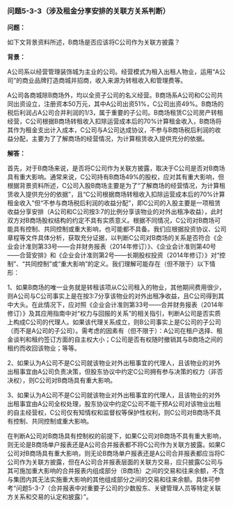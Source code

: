 ### 问题5-3-3（涉及租金分享安排的关联方关系判断）

**问题：**

如下文背景资料所述，B商场是否应该将C公司作为关联方披露？

**背景：**

A公司系以经营管理装饰城为主业的公司。经营模式为租入出租人物业，运用“A公司”的商业品牌打造商城并招商，收入来源为转租收入和管理费等。

A公司各商城除B商场外，均以全资子公司的名义经营。B商场系A公司和C公司共同出资设立，注册资本50万元，其中A公司出资51%，C公司出资49%。B商场的税后利润占A公司合并利润的1/3，属于重要的子公司。B商场租赁C公司房产转租经营，C公司根据B商场转租收入扣除运营成本后的70%计算租金收入，B商场将其作为租金支出计入成本，C公司与A公司达成协议，不参与B商场税后利润的收益分配，主要为了了解商场的经营情况，为计算租赁收入提供充分的依据。

**解答：**

首先，对于B商场来说，是否将C公司作为关联方披露，取决于C公司是否对B商场具有重大影响。通常来说，C公司持有B商场49%的股权，应对其有重大影响，但根据背景资料所述，C公司入股B商场主要是为了“了解商场的经营情况，为计算租赁收入提供充分的依据”，且“C公司根据商场转租收入扣除运营成本后的70%计算租金收入”但“不参与商场税后利润的收益分配”，即C公司的入股主要是一项租赁收益分享安排（A公司和C公司按3:7的比例分享该物业的对外出租净收益），此时双方对B商场股权结构的约定不具有实质意义。根据不同情况，C公司对B商场可能具有控制、共同控制或重大影响，也可能都不具备。我们应根据投资协议、公司章程等文件具体分析，获取充分证据，以判断C公司对B商场的关系是否符合《企业会计准则第33号——合并财务报表（2014年修订）》、《企业会计准则第40号——合营安排》和《企业会计准则第2号——长期股权投资（2014年修订）》对“控制”、“共同控制”或“重大影响”的定义。我们理解可能存在（但不限于）以下情形：

1、如果B商场的唯一业务就是转租该项从C公司租入的物业，其他期间费用很少，则A公司与C公司事实上是在按3:7分享该物业的对外出租净收益，且C公司得到其中大头。在此情况下，应对照《企业会计准则第33号——合并财务报表（2014年修订）》及其应用指南中对“权力与回报的关系”的相关指引，判断A公司是否实质上构成C公司的代理人。如果该代理关系成立，则B公司事实上是C公司的子公司（而不是A公司的子公司）。需考虑的因素有（但不限于）：A公司在租户选择、租金谈判和租约签订方面的自主权大小；C公司是否有权随时撤销其与B商场之间的租约而收回该物业；等等。

2、如果认为A公司不是C公司就该物业对外出租事宜的代理人，且该物业的对外出租事宜由A公司负责决策，但股东协议中约定C公司拥有参与决策的权力（非否决权），则C公司对B商场具有重大影响。

3、如果认为A公司不是C公司就该物业对外出租事宜的代理人，且该物业的对外出租事宜由A公司全权处理，股东协议中约定C公司不能干预A公司对该物业出租的自主经营权，C公司仅有知情权和监督权等保护性权利，则C公司对B商场不具有控制、共同控制或重大影响。

在判断A公司对B商场具有控制权的前提下，如果C公司对B商场不具有重大影响，则无论是B商场单户报表还是A公司合并报表都不将C公司作为关联方披露。如果C公司对B商场具有重大影响，则无论B商场单户报表还是A公司合并报表都应当将C公司作为关联方披露，但在A公司合并报表层面的关联方交易，应只披露C公司与其可施加重大影响的合并报表内组成部分（B商场）之间的交易和往来余额，不含与集团内其无法实施重大影响的其他组成部分之间的交易和往来余额。具体可参考“问题5-3-7（合并报表中对重要子公司的少数股东、关键管理人员等特定关联方关系和交易的认定和披露）”。